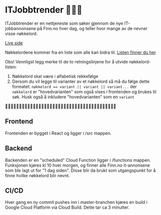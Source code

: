 # ITJobbtrender 💪💪💪

ITJobbtrender er en nettjeneste som søker gjennom de nye IT-jobbannonsene på Finn.no hver dag, og teller hvor mange av de nevner visse nøkkelord.

[Live side](https://itjobbtrender.web.app/)

Nøkkelordene kommer fra en liste som alle kan bidra til.
[Listen finner du her](https://github.com/anderspk/itjobbtrender/blob/master/functions/keywordsList.txt)

Obs! Vennligst legg merke til de to retningslinjene for å utvide nøkkelord-listen:

1. Nøkkelord skal være i alfabetisk rekkefølge
2. Dersom du vil legge til varianter av et nøkkelord så må du følge dette formatet:
```nøkkelord == variant || variant || variant...``` der `nøkkelord` er "hovedvarianten" som også vises i frontenden og brukes til søk.
Husk også å inkludere "hovedvarianten" som en `variant`

👨‍💻👩‍💻👨‍💻👩‍💻👨‍💻👩‍💻👨‍💻👩‍💻👨‍💻👩‍💻👨‍💻👩‍💻👨‍💻👩‍💻👨‍💻👩‍💻👨‍💻👩‍💻👨‍💻👩‍💻

## Frontend

Frontenden er bygget i React og ligger i /src mappen.

## Backend

Backenden er en "scheduled" Cloud Function ligger i /functions mappen.
Funksjonen kjøres kl 10 hver morgen, og finner alle Finn.no it-annonsene som ble lagt ut for "1 dag siden". Disse blir da brukt som utgangspunkt for å finne hvilke nøkkelord blir nevnt.

## CI/CD

Hver gang en ny commit pushes inn i master-branchen kjøres en build i Google Cloud Platform via Cloud Build. Dette tar ca 3 minutter.
